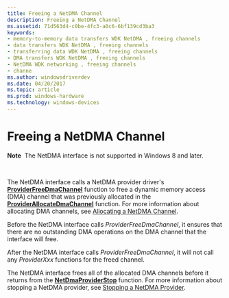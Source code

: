 ```yaml
---
title: Freeing a NetDMA Channel
description: Freeing a NetDMA Channel
ms.assetid: 71d563d4-c0be-4fc3-a0c6-6bf139cd3ba3
keywords:
- memory-to-memory data transfers WDK NetDMA , freeing channels
- data transfers WDK NetDMA , freeing channels
- transferring data WDK NetDMA , freeing channels
- DMA transfers WDK NetDMA , freeing channels
- NetDMA WDK networking , freeing channels
- channe
ms.author: windowsdriverdev
ms.date: 04/20/2017
ms.topic: article
ms.prod: windows-hardware
ms.technology: windows-devices
---
```


# Freeing a NetDMA Channel


**Note**  The NetDMA interface is not supported in Windows 8 and later.

 




The NetDMA interface calls a NetDMA provider driver's [**ProviderFreeDmaChannel**](https://msdn.microsoft.com/library/windows/hardware/ff570398) function to free a dynamic memory access (DMA) channel that was previously allocated in the [**ProviderAllocateDmaChannel**](https://msdn.microsoft.com/library/windows/hardware/ff570393) function. For more information about allocating DMA channels, see [Allocating a NetDMA Channel](allocating-a-netdma-channel.md).

Before the NetDMA interface calls *ProviderFreeDmaChannel*, it ensures that there are no outstanding DMA operations on the DMA channel that the interface will free.

After the NetDMA interface calls *ProviderFreeDmaChannel*, it will not call any *ProviderXxx* functions for the freed channel.

The NetDMA interface frees all of the allocated DMA channels before it returns from the [**NetDmaProviderStop**](https://msdn.microsoft.com/library/windows/hardware/ff568335) function. For more information about stopping a NetDMA provider, see [Stopping a NetDMA Provider](stopping-a-netdma-provider.md).

 

 





